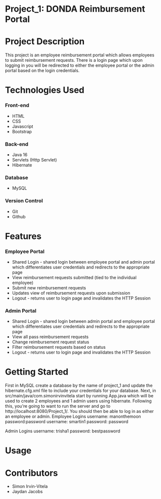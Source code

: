 # Project_1: DONDA Reimbursement Portal
# Project Description
This project is an employee reimbursement portal which allows employees to submit reimbursement requests. There is a login page which upon logging in you will be redirected to either the employee portal or the admin portal based on the login credentials.

# Technologies Used
<h3>Front-end</h3>
 <ul>
  <li> HTML</li>
  <li> CSS </li>
  <li> Javascript </li>
  <li> Bootstrap </li>
 </ul>
<h3>Back-end</h3>
 <ul>
  <li> Java 16</li>
  <li> Servlets (Http Servlet)</li>
  <li> Hibernate</li>
 </ul>
 <h3> Database </h3>
  <ul>
   <li> MySQL </li>
  </ul>
 <h3> Version Control </h3>
  <ul>
   <li> Git </li>
   <li> Github </li>
  </ul>

# Features
<h3> Employee Portal </h3>
<ul>
  <li> Shared Login - shared login between employee portal and admin portal which differentiates user credentials and redirects to the appropriate page</li>
  <li> View reimbursement requests submitted (tied to the individual employee) </li>
  <li> Submit new reimbursement requests </li>
  <li> Updates view of reimbursement requests upon submission</li>
  <li> Logout - returns user to login page and invalidates the HTTP Session</li>
 </ul>
<h3> Admin Portal </h3>
<ul>
  <li> Shared Login - shared login between admin portal and employee portal which differentiates user credentials and redirects to the appropriate page</li>
  <li> View all pass reimbursement requests </li>
  <li> Change reimbursement request status </li>
  <li> Filter reimbursement requests based on status</li>
  <li> Logout - returns user to login page and invalidates the HTTP Session</li>
 </ul>
 
# Getting Started
 First in MySQL create a database by the name of project_1 and update the hibernate.cfg.xml file to include your credentials for your database.
 Next, in src/main/java/com.simonirvinvitela start by running App.java which will be used to create 2 employees and 1 admin users using hibernate.
 Following this, you're going to want to run the server and go to http://localhost:8080/Project_1/.
 You should then be able to log in as either an employee or admin.
 Employee Logins
 username: manonthemoon password:password
 username: smartin1 password: password
 
 Admin Logins 
 username: trisha1
 password: bestpassword
# Usage

# Contributors
 <ul>
  <li> Simon Irvin-Vitela </li>
  <li> Jaydan Jacobs </li>
 </ul>
  
